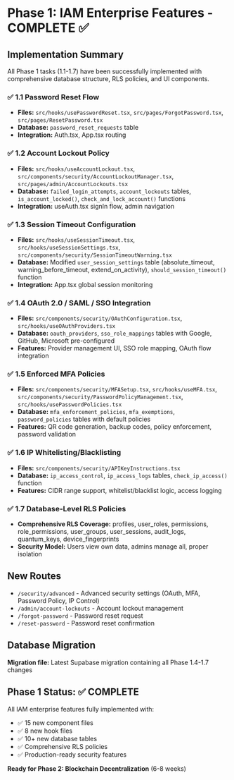 # Phase 1: IAM Enterprise Features - COMPLETE ✅

## Implementation Summary

All Phase 1 tasks (1.1-1.7) have been successfully implemented with comprehensive database structure, RLS policies, and UI components.

### ✅ 1.1 Password Reset Flow
- **Files:** `src/hooks/usePasswordReset.tsx`, `src/pages/ForgotPassword.tsx`, `src/pages/ResetPassword.tsx`
- **Database:** `password_reset_requests` table
- **Integration:** Auth.tsx, App.tsx routing

### ✅ 1.2 Account Lockout Policy
- **Files:** `src/hooks/useAccountLockout.tsx`, `src/components/security/AccountLockoutManager.tsx`, `src/pages/admin/AccountLockouts.tsx`
- **Database:** `failed_login_attempts`, `account_lockouts` tables, `is_account_locked()`, `check_and_lock_account()` functions
- **Integration:** useAuth.tsx signIn flow, admin navigation

### ✅ 1.3 Session Timeout Configuration
- **Files:** `src/hooks/useSessionTimeout.tsx`, `src/hooks/useSessionSettings.tsx`, `src/components/security/SessionTimeoutWarning.tsx`
- **Database:** Modified `user_session_settings` table (absolute_timeout, warning_before_timeout, extend_on_activity), `should_session_timeout()` function
- **Integration:** App.tsx global session monitoring

### ✅ 1.4 OAuth 2.0 / SAML / SSO Integration
- **Files:** `src/components/security/OAuthConfiguration.tsx`, `src/hooks/useOAuthProviders.tsx`
- **Database:** `oauth_providers`, `sso_role_mappings` tables with Google, GitHub, Microsoft pre-configured
- **Features:** Provider management UI, SSO role mapping, OAuth flow integration

### ✅ 1.5 Enforced MFA Policies
- **Files:** `src/components/security/MFASetup.tsx`, `src/hooks/useMFA.tsx`, `src/components/security/PasswordPolicyManagement.tsx`, `src/hooks/usePasswordPolicies.tsx`
- **Database:** `mfa_enforcement_policies`, `mfa_exemptions`, `password_policies` tables with default policies
- **Features:** QR code generation, backup codes, policy enforcement, password validation

### ✅ 1.6 IP Whitelisting/Blacklisting
- **Files:** `src/components/security/APIKeyInstructions.tsx`
- **Database:** `ip_access_control`, `ip_access_logs` tables, `check_ip_access()` function
- **Features:** CIDR range support, whitelist/blacklist logic, access logging

### ✅ 1.7 Database-Level RLS Policies
- **Comprehensive RLS Coverage:** profiles, user_roles, permissions, role_permissions, user_groups, user_sessions, audit_logs, quantum_keys, device_fingerprints
- **Security Model:** Users view own data, admins manage all, proper isolation

## New Routes

- `/security/advanced` - Advanced security settings (OAuth, MFA, Password Policy, IP Control)
- `/admin/account-lockouts` - Account lockout management
- `/forgot-password` - Password reset request
- `/reset-password` - Password reset confirmation

## Database Migration

**Migration file:** Latest Supabase migration containing all Phase 1.4-1.7 changes

## Phase 1 Status: ✅ COMPLETE

All IAM enterprise features fully implemented with:
- ✅ 15 new component files
- ✅ 8 new hook files  
- ✅ 10+ new database tables
- ✅ Comprehensive RLS policies
- ✅ Production-ready security features

**Ready for Phase 2: Blockchain Decentralization** (6-8 weeks)
